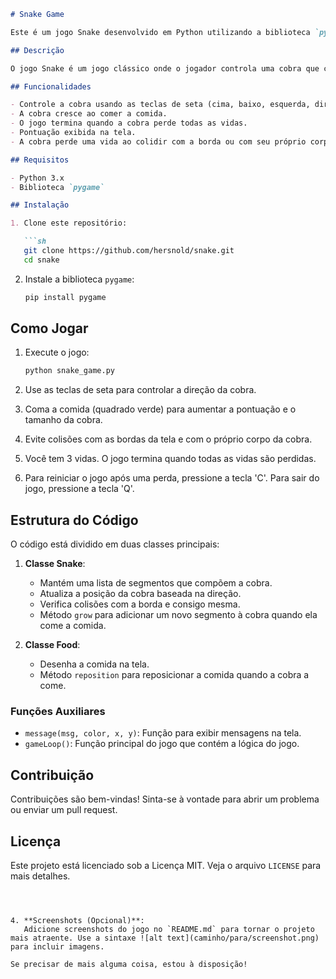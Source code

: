 ```markdown
# Snake Game

Este é um jogo Snake desenvolvido em Python utilizando a biblioteca `pygame`.

## Descrição

O jogo Snake é um jogo clássico onde o jogador controla uma cobra que cresce ao comer comida. O objetivo é comer a comida e evitar colisões com as bordas da tela e com o próprio corpo da cobra. O jogo oferece 3 vidas por rodada, e a pontuação aumenta a cada comida consumida.

## Funcionalidades

- Controle a cobra usando as teclas de seta (cima, baixo, esquerda, direita).
- A cobra cresce ao comer a comida.
- O jogo termina quando a cobra perde todas as vidas.
- Pontuação exibida na tela.
- A cobra perde uma vida ao colidir com a borda ou com seu próprio corpo.

## Requisitos

- Python 3.x
- Biblioteca `pygame`

## Instalação

1. Clone este repositório:

   ```sh
   git clone https://github.com/hersnold/snake.git
   cd snake
   ```

2. Instale a biblioteca `pygame`:

   ```sh
   pip install pygame
   ```

## Como Jogar

1. Execute o jogo:

   ```sh
   python snake_game.py
   ```

2. Use as teclas de seta para controlar a direção da cobra.
3. Coma a comida (quadrado verde) para aumentar a pontuação e o tamanho da cobra.
4. Evite colisões com as bordas da tela e com o próprio corpo da cobra.
5. Você tem 3 vidas. O jogo termina quando todas as vidas são perdidas.
6. Para reiniciar o jogo após uma perda, pressione a tecla 'C'. Para sair do jogo, pressione a tecla 'Q'.

## Estrutura do Código

O código está dividido em duas classes principais:

1. **Classe Snake**:
   - Mantém uma lista de segmentos que compõem a cobra.
   - Atualiza a posição da cobra baseada na direção.
   - Verifica colisões com a borda e consigo mesma.
   - Método `grow` para adicionar um novo segmento à cobra quando ela come a comida.

2. **Classe Food**:
   - Desenha a comida na tela.
   - Método `reposition` para reposicionar a comida quando a cobra a come.

### Funções Auxiliares

- `message(msg, color, x, y)`: Função para exibir mensagens na tela.
- `gameLoop()`: Função principal do jogo que contém a lógica do jogo.

## Contribuição

Contribuições são bem-vindas! Sinta-se à vontade para abrir um problema ou enviar um pull request.

## Licença

Este projeto está licenciado sob a Licença MIT. Veja o arquivo `LICENSE` para mais detalhes.

```



4. **Screenshots (Opcional)**:
   Adicione screenshots do jogo no `README.md` para tornar o projeto mais atraente. Use a sintaxe ![alt text](caminho/para/screenshot.png) para incluir imagens.

Se precisar de mais alguma coisa, estou à disposição!

